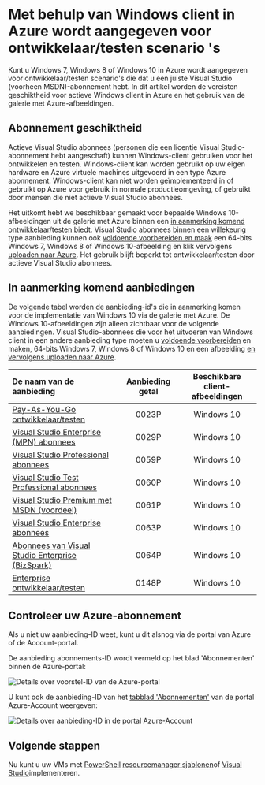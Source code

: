 <properties
   pageTitle="Met behulp van Windows client-installatiekopieën voor ontwikkelaar/testen scenario's | Microsoft Azure"
   description="Het gebruik van de voordelen van de Visual Studio-abonnement om te implementeren van Windows 7/8/10 in Azure wordt aangegeven voor ontwikkelaar/testen scenario's"
   services="virtual-machines-windows"
   documentationCenter=""
   authors="iainfoulds"
   manager="timlt"
   editor=""/>

<tags
   ms.service="virtual-machines-windows"
   ms.devlang="na"
   ms.topic="article"
   ms.tgt_pltfrm="vm-windows"
   ms.workload="infrastructure-services"
   ms.date="08/31/2016"
   ms.author="iainfou"/>

# <a name="using-windows-client-in-azure-for-devtest-scenarios"></a>Met behulp van Windows client in Azure wordt aangegeven voor ontwikkelaar/testen scenario 's

Kunt u Windows 7, Windows 8 of Windows 10 in Azure wordt aangegeven voor ontwikkelaar/testen scenario's die dat u een juiste Visual Studio (voorheen MSDN)-abonnement hebt. In dit artikel worden de vereisten geschiktheid voor actieve Windows client in Azure en het gebruik van de galerie met Azure-afbeeldingen.


## <a name="subscription-eligibility"></a>Abonnement geschiktheid
Actieve Visual Studio abonnees (personen die een licentie Visual Studio-abonnement hebt aangeschaft) kunnen Windows-client gebruiken voor het ontwikkelen en testen. Windows-client kan worden gebruikt op uw eigen hardware en Azure virtuele machines uitgevoerd in een type Azure abonnement. Windows-client kan niet worden geïmplementeerd in of gebruikt op Azure voor gebruik in normale productieomgeving, of gebruikt door mensen die niet actieve Visual Studio abonnees.

Het uitkomt hebt we beschikbaar gemaakt voor bepaalde Windows 10-afbeeldingen uit de galerie met Azure binnen een [in aanmerking komend ontwikkelaar/testen biedt](#eligible-offers). Visual Studio abonnees binnen een willekeurig type aanbieding kunnen ook [voldoende voorbereiden en maak](virtual-machines-windows-prepare-for-upload-vhd-image.md) een 64-bits Windows 7, Windows 8 of Windows 10-afbeelding en klik vervolgens [uploaden naar Azure](virtual-machines-windows-upload-image.md). Het gebruik blijft beperkt tot ontwikkelaar/testen door actieve Visual Studio abonnees.


## <a name="eligible-offers"></a>In aanmerking komend aanbiedingen
De volgende tabel worden de aanbieding-id's die in aanmerking komen voor de implementatie van Windows 10 via de galerie met Azure. De Windows 10-afbeeldingen zijn alleen zichtbaar voor de volgende aanbiedingen. Visual Studio-abonnees die voor het uitvoeren van Windows client in een andere aanbieding type moeten u [voldoende voorbereiden](virtual-machines-windows-prepare-for-upload-vhd-image.md) en maken, 64-bits Windows 7, Windows 8 of Windows 10 en een afbeelding [en vervolgens uploaden naar Azure](virtual-machines-windows-upload-image.md).

| De naam van de aanbieding | Aanbieding getal | Beschikbare client-afbeeldingen |
|:-----------|:------------:|:-----------------------:|
| [Pay-As-You-Go ontwikkelaar/testen](https://azure.microsoft.com/offers/ms-azr-0023p/)                          | 0023P | Windows 10 |
| [Visual Studio Enterprise (MPN) abonnees](https://azure.microsoft.com/offers/ms-azr-0029p/)      | 0029P | Windows 10 |
| [Visual Studio Professional abonnees](https://azure.microsoft.com/offers/ms-azr-0059p/)          | 0059P | Windows 10 |
| [Visual Studio Test Professional abonnees](https://azure.microsoft.com/offers/ms-azr-0060p/)     | 0060P | Windows 10 |
| [Visual Studio Premium met MSDN (voordeel)](https://azure.microsoft.com/offers/ms-azr-0061p/)       | 0061P | Windows 10 |
| [Visual Studio Enterprise abonnees](https://azure.microsoft.com/offers/ms-azr-0063p/)            | 0063P | Windows 10 |
| [Abonnees van Visual Studio Enterprise (BizSpark)](https://azure.microsoft.com/offers/ms-azr-0064p/) | 0064P | Windows 10 |
| [Enterprise ontwikkelaar/testen](https://azure.microsoft.com/ofers/ms-azr-0148p/)                              | 0148P | Windows 10 |


## <a name="check-your-azure-subscription"></a>Controleer uw Azure-abonnement
Als u niet uw aanbieding-ID weet, kunt u dit alsnog via de portal van Azure of de Account-portal.

De aanbieding abonnements-ID wordt vermeld op het blad 'Abonnementen' binnen de Azure-portal:

![Details over voorstel-ID van de Azure-portal](./media/virtual-machines-windows-client-images/offer_id_azure_portal.png) 

U kunt ook de aanbieding-ID van het [tabblad 'Abonnementen'](http://account.windowsazure.com/Subscriptions) van de portal Azure-Account weergeven:

![Details over aanbieding-ID in de portal Azure-Account](./media/virtual-machines-windows-client-images/offer_id_azure_account_portal.png) 


## <a name="next-steps"></a>Volgende stappen
Nu kunt u uw VMs met [PowerShell](virtual-machines-windows-ps-create.md) [resourcemanager sjablonen](virtual-machines-windows-ps-template.md)of [Visual Studio](../vs-azure-tools-resource-groups-deployment-projects-create-deploy.md)implementeren.

